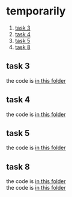 ﻿# temporarily

1. [task 3](#task-3)
2. [task 4](#task-4)
3. [task 5](#task-5)
4. [task 8](#task-8)

## task 3
the code is [in this folder](tasks/3_123.cpp)

## task 4
the code is [in this folder](tasks/4_12.cpp)

## task 5
the code is [in this folder](tasks/5_12.cpp)

## task 8
the code is [in this folder](tasks/8_1-2.cpp)<br>
the code is [in this folder](tasks/8_3.cpp)
